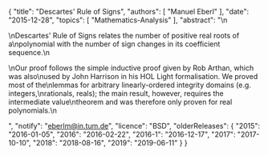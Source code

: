 {
    "title": "Descartes' Rule of Signs",
    "authors": [
        "Manuel Eberl"
    ],
    "date": "2015-12-28",
    "topics": [
        "Mathematics-Analysis"
    ],
    "abstract": "\n<p>\nDescartes' Rule of Signs relates the number of positive real roots of a\npolynomial with the number of sign changes in its coefficient sequence.\n</p><p>\nOur proof follows the simple inductive proof given by Rob Arthan, which was also\nused by John Harrison in his HOL Light formalisation. We proved most of the\nlemmas for arbitrary linearly-ordered integrity domains (e.g. integers,\nrationals, reals); the main result, however, requires the intermediate value\ntheorem and was therefore only proven for real polynomials.\n</p>",
    "notify": "eberlm@in.tum.de",
    "licence": "BSD",
    "olderReleases": {
        "2015": "2016-01-05",
        "2016": "2016-02-22",
        "2016-1": "2016-12-17",
        "2017": "2017-10-10",
        "2018": "2018-08-16",
        "2019": "2019-06-11"
    }
}